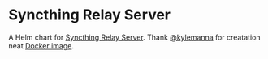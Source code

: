 # Syncthing Relay Server

A Helm chart for [Syncthing Relay Server](https://docs.syncthing.net/users/strelaysrv.html). Thank [@kylemanna](https://github.com/kylemanna) for creatation neat [Docker image](https://hub.docker.com/r/kylemanna/syncthing-relay/).
